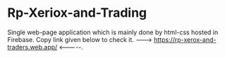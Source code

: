 # Rp-Xeriox-and-Trading
Single web-page application which is mainly done by html-css
hosted in Firebase.
Copy link given below to check it.
---> https://rp-xerox-and-traders.web.app/ <-----.
